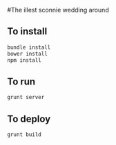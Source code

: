 #The illest sconnie wedding around

## To install

```zsh
bundle install
bower install
npm install
```

## To run

```zsh
grunt server
```

## To deploy

```zsh
grunt build
```
